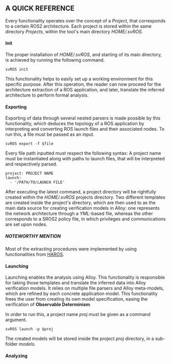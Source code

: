 ## A QUICK REFERENCE

Every functionality operates over the concept of a *Project*, that corresponds to a certain ROS2 architecture. Each project is stored within the same directory *Projects*, within the tool's main directory *HOME/.svROS*.

#### Init

The proper installation of *HOME/.svROS*, and starting of its main directory, is achieved by running the following command. 
```
svROS init
```
This functionality helps to easily set up a working environment for this specific purpose. After this operation, the reader can now proceed for the architecture extraction of a ROS application, and later, translate the inferred architecture to perform formal analysis.

#### Exporting

Exporting of data through several nested parsers is made possible by this functionality, which deduces the topology of a ROS application by interpreting and converting ROS launch files and their associated nodes. To run this, a file must be passed as an input.
```
svROS export -f $file
```
Every file path inputted must respect the following syntax: A project name must be instantiated along with paths to launch files, that will be interpreted and respectively parsed.

```
project: PROJECT NAME
launch:
  - '/PATH/TO/LAUNCH FILE'
```

After executing the latest command, a project directory will be rightfully created within the *HOME/.svROS* projects directory. Two different templates are created inside the project's directory, which are then used to as the main data source for creating verification models in Alloy: one represents the network architecture through a *YML*-based file, whereas the other corresponds to a SROS2 policy file, in which privileges and communications are set upon nodes.

##### NOTEWORTHY MENTION
Most of the extracting procedures were implemented by using functionalities from [HAROS](https://github.com/git-afsantos/haros).

#### Launching

Launching enables the analysis using Alloy. This functionality is responsible for taking those templates and translate the inferred data into Alloy verification models. It relies on multiple file parsers and Alloy meta-models, which are refined by each concrete application model. This functionality frees the user from creating its own model specification, easing the verification of **Observable Determinism**.

In order to run this, a project name *proj* must be given as a command argument.
```
svROS launch -p $proj
```
The created models will be stored inside the project *proj* directory, in a sub-folder *models*.

#### Analyzing

